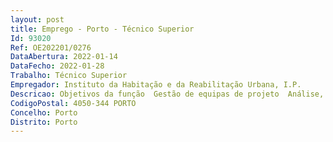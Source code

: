```yaml
--- 
layout: post
title: Emprego - Porto - Técnico Superior
Id: 93020
Ref: OE202201/0276
DataAbertura: 2022-01-14
DataFecho: 2022-01-28
Trabalho: Técnico Superior
Empregador: Instituto da Habitação e da Reabilitação Urbana, I.P.
Descricao: Objetivos da função  Gestão de equipas de projeto  Análise, verificação e gestão das candidaturas a programas de apoio à habitação no âmbito do Plano de Recuperação e Resiliência (PRR).Com as seguintes atividades a desenvolver a) Gerir equipas de projeto  b) Verificação dos requisitos das candidaturas, na conjugação do programa 1º Direito com as orientações técnicas aplicáveis ao PRR  c) Conceder apoio às entidades beneficiárias na fase de candidatura  d)Preparar os processos para aprovação dos financiamentos e acompanhar a sua execução, nas soluções de aquisição, construção, reabilitação e arredamento  e) Analisar os pedidos de utilização de verbas e elaborar as propostas de utilização de fundos  f) Prestar informação aos candidatos e beneficiários dos financiamentos sobre os respetivos processos  g) Apoiar e acompanhar os processos de reporte interno e externo de informação relativo à execução do PRR.
CodigoPostal: 4050-344 PORTO 
Concelho: Porto
Distrito: Porto
--- 
```

